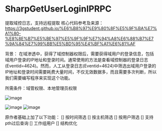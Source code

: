# SharpGetUserLoginIPRPC
提取域控日志，支持远程提取
核心代码参考及来源：https://3gstudent.github.io/%E6%B8%97%E9%80%8F%E5%9F%BA%E7%A1%80-%E8%8E%B7%E5%BE%97%E5%9F%9F%E7%94%A8%E6%88%B7%E7%9A%84%E7%99%BB%E5%BD%95%E4%BF%A1%E6%81%AF

背景：
在域渗透中，获得了域控制器权限后，需要获得域用户的登录信息，包括域用户登录的IP地址和登录时间。通常使用的方法是查看域控制器的登录日志(Eventid=4624)。然而，人工从登录日志(Eventid=4624)中筛选出域用户登录的IP地址和登录时间需要耗费大量时间，不仅无效数据多，而且需要多次判断，所以我们需要编写程序来实现这个功能。

所需条件：域管权限、本地管理员权限

![image](https://user-images.githubusercontent.com/6219246/214342037-afd86ed3-43fb-4668-935d-1bb5db2922cc.png)


![image](https://user-images.githubusercontent.com/6219246/214341722-88ee6d01-fcfd-48c2-b7e6-015a1d3c8dbf.png)
![image](https://user-images.githubusercontent.com/6219246/214341816-29bb7e06-6e2f-4e40-8923-b8cd0e9c60e5.png)

原作者基础上加了以下功能：
[] 按时间筛选
[] 按主机筛选
[] 按用户筛选
[] 支持pth过后查询
[] 工作组用户
[] 结构优化
